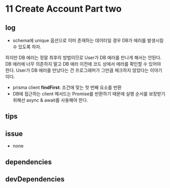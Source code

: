 # 11 Create Account Part two

## log

- schema에 unique 옵션으로 이미 존재하는 데이터일 경우 DB가 에러를 발생시킬 수 있도록 하자.

하지만 DB 에러는 정말 최후의 방법이므로 User가 DB 에러를 만나게 해서는 안된다. DB 에러에 너무 의존하지 말고 DB 에러 이전에 코드 상에서 에러를 확인할 수 있어야 한다. User가 DB 에러를 만났다는 건 프로그래머가 그만큼 체크하지 않았다는 이야기이다.

- prisma client **findFirst**: 조건에 맞는 첫 번째 요소를 반환
- DB에 접근하는 client 메서드는 Promise를 반환하기 때문에 실행 순서를 보장받기 위해선 async & await를 사용해야 한다.

## tips

## issue

- none

## dependencies

## devDependencies
